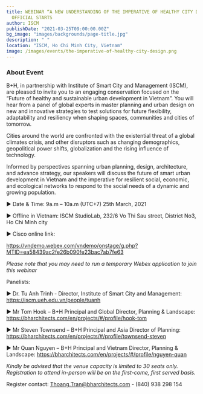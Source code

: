 ```yaml
---
title: WEBINAR “A NEW UNDERSTANDING OF THE IMPERATIVE OF HEALTHY CITY DESIGN”
  OFFICIAL STARTS
author: ISCM
publishDate: "2021-03-25T09:00:00.00Z"
bg_image: "images/backgrounds/page-title.jpg"
description: " "
location: "ISCM, Ho Chi Minh City, Vietnam"
image: /images/events/the-imperative-of-healthy-city-design.png
---
```


### About Event

<!--StartFragment-->


B+H, in partnership with Institute of Smart City and Management (ISCM), are pleased to invite you to an engaging conservation focused on the “Future of healthy and sustainable urban development in Vietnam”. You will hear from a panel of global experts in master planning and urban design on new and innovative strategies to test solutions for future flexibility, adaptability and resiliency when shaping spaces, communities and cities of tomorrow.

Cities around the world are confronted with the existential threat of a global climates crisis, and other disruptors such as changing demographics, geopolitical power shifts, globalization and the rising influence of technology.

Informed by perspectives spanning urban planning, design, architecture, and advance strategy, our speakers will discuss the future of smart urban development in Vietnam and the imperative for resilient social, economic, and ecological networks to respond to the social needs of a dynamic and growing population.

▶ Date & Time: 9a.m – 10a.m (UTC+7) 25th March, 2021

▶ Offline in Vietnam: ISCM StudioLab, 232/6 Vo Thi Sau street, District No3, Ho Chi Minh city

▶ Cisco online link:

<https://vndemo.webex.com/vndemo/onstage/g.php?MTID=ea58439ac2fe26b090fe23bac7ab7fe63>

*Please note that you may need to run a temporary Webex application to join this webinar*

Panelists:

▶ Dr. Tu Anh Trinh - Director, Institute of Smart City and Management: <https://iscm.ueh.edu.vn/people/tuanh>

▶ Mr Tom Hook – B+H Principal and Global Director, Planning & Landscape: <https://bharchitects.com/en/projects/#/profile/hook-tom>

▶ Mr Steven Townsend – B+H Principal and Asia Director of Planning: <https://bharchitects.com/en/projects/#/profile/townsend-steven>

▶ Mr Quan Nguyen – B+H Principal and Vietnam Director, Planning & Landscape: <https://bharchitects.com/en/projects/#/profile/nguyen-quan>

*Kindly be advised that the venue capacity is limited to 30 seats only. Registration to attend in-person will be on the first-come, first served basis.*

Register contact: Thoang.Tran@bharchitects.com - (840) 938 298 154

<!--EndFragment-->